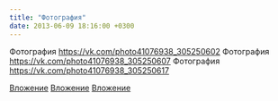 ```yaml
---
title: "Фотография"
date: 2013-06-09 18:16:00 +0300
---
```


Фотография
https://vk.com/photo41076938_305250602
Фотография
https://vk.com/photo41076938_305250607
Фотография
https://vk.com/photo41076938_305250617

[Вложение](https://vk.com/photo41076938_305250602)
[Вложение](https://vk.com/photo41076938_305250607)
[Вложение](https://vk.com/photo41076938_305250617)

